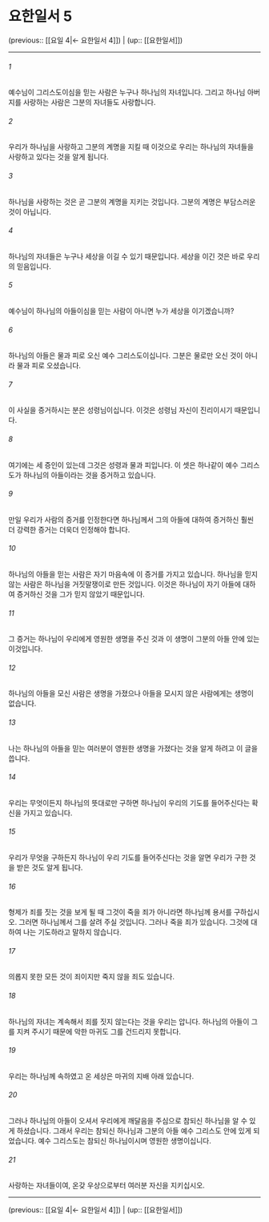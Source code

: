# 요한일서 5

(previous:: [[요일 4|← 요한일서 4]]) | (up:: [[요한일서]])

***




###### 1 

예수님이 그리스도이심을 믿는 사람은 누구나 하나님의 자녀입니다. 그리고 하나님 아버지를 사랑하는 사람은 그분의 자녀들도 사랑합니다. 



###### 2 

우리가 하나님을 사랑하고 그분의 계명을 지킬 때 이것으로 우리는 하나님의 자녀들을 사랑하고 있다는 것을 알게 됩니다. 



###### 3 

하나님을 사랑하는 것은 곧 그분의 계명을 지키는 것입니다. 그분의 계명은 부담스러운 것이 아닙니다. 



###### 4 

하나님의 자녀들은 누구나 세상을 이길 수 있기 때문입니다. 세상을 이긴 것은 바로 우리의 믿음입니다. 



###### 5 

예수님이 하나님의 아들이심을 믿는 사람이 아니면 누가 세상을 이기겠습니까? 



###### 6 

하나님의 아들은 물과 피로 오신 예수 그리스도이십니다. 그분은 물로만 오신 것이 아니라 물과 피로 오셨습니다. 



###### 7 

이 사실을 증거하시는 분은 성령님이십니다. 이것은 성령님 자신이 진리이시기 때문입니다. 



###### 8 

여기에는 세 증인이 있는데 그것은 성령과 물과 피입니다. 이 셋은 하나같이 예수 그리스도가 하나님의 아들이라는 것을 증거하고 있습니다. 



###### 9 

만일 우리가 사람의 증거를 인정한다면 하나님께서 그의 아들에 대하여 증거하신 훨씬 더 강력한 증거는 더욱더 인정해야 합니다. 



###### 10 

하나님의 아들을 믿는 사람은 자기 마음속에 이 증거를 가지고 있습니다. 하나님을 믿지 않는 사람은 하나님을 거짓말쟁이로 만든 것입니다. 이것은 하나님이 자기 아들에 대하여 증거하신 것을 그가 믿지 않았기 때문입니다. 



###### 11 

그 증거는 하나님이 우리에게 영원한 생명을 주신 것과 이 생명이 그분의 아들 안에 있는 이것입니다. 



###### 12 

하나님의 아들을 모신 사람은 생명을 가졌으나 아들을 모시지 않은 사람에게는 생명이 없습니다. 



###### 13 

나는 하나님의 아들을 믿는 여러분이 영원한 생명을 가졌다는 것을 알게 하려고 이 글을 씁니다. 



###### 14 

우리는 무엇이든지 하나님의 뜻대로만 구하면 하나님이 우리의 기도를 들어주신다는 확신을 가지고 있습니다. 



###### 15 

우리가 무엇을 구하든지 하나님이 우리 기도를 들어주신다는 것을 알면 우리가 구한 것을 받은 것도 알게 됩니다. 



###### 16 

형제가 죄를 짓는 것을 보게 될 때 그것이 죽을 죄가 아니라면 하나님께 용서를 구하십시오. 그러면 하나님께서 그를 살려 주실 것입니다. 그러나 죽을 죄가 있습니다. 그것에 대하여 나는 기도하라고 말하지 않습니다. 



###### 17 

의롭지 못한 모든 것이 죄이지만 죽지 않을 죄도 있습니다. 



###### 18 

하나님의 자녀는 계속해서 죄를 짓지 않는다는 것을 우리는 압니다. 하나님의 아들이 그를 지켜 주시기 때문에 악한 마귀도 그를 건드리지 못합니다. 



###### 19 

우리는 하나님께 속하였고 온 세상은 마귀의 지배 아래 있습니다. 



###### 20 

그러나 하나님의 아들이 오셔서 우리에게 깨달음을 주심으로 참되신 하나님을 알 수 있게 하셨습니다. 그래서 우리는 참되신 하나님과 그분의 아들 예수 그리스도 안에 있게 되었습니다. 예수 그리스도는 참되신 하나님이시며 영원한 생명이십니다. 



###### 21 

사랑하는 자녀들이여, 온갖 우상으로부터 여러분 자신을 지키십시오.

***

(previous:: [[요일 4|← 요한일서 4]]) | (up:: [[요한일서]])
